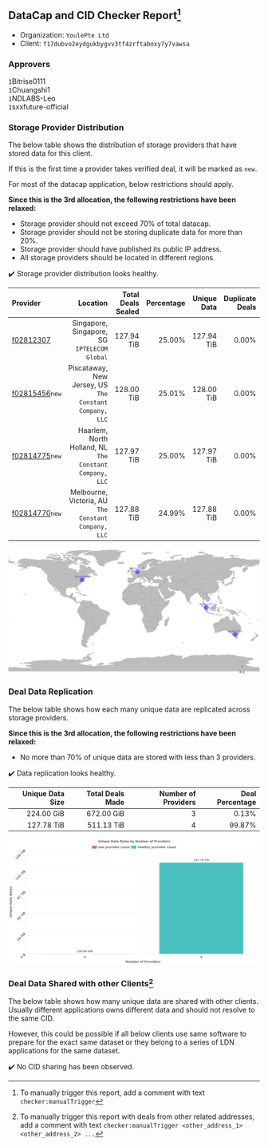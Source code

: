 ## DataCap and CID Checker Report[^1]
 - Organization: `YoulePte Ltd`
 - Client: `f17dubvo2eydgukbygvv3tf4zrftaboxy7y7vawsa`
### Approvers
`1`Bitrise0111<br/>`1`Chuangshi1<br/>`1`NDLABS-Leo<br/>`1`sxxfuture-official


### Storage Provider Distribution
The below table shows the distribution of storage providers that have stored data for this client.

If this is the first time a provider takes verified deal, it will be marked as `new`.

For most of the datacap application, below restrictions should apply.

**Since this is the 3rd allocation, the following restrictions have been relaxed:**
 - Storage provider should not exceed 70% of total datacap.
 - Storage provider should not be storing duplicate data for more than 20%.
 - Storage provider should have published its public IP address.
 - All storage providers should be located in different regions.

✔️ Storage provider distribution looks healthy.

| Provider                                                    |                                                   Location | Total Deals Sealed | Percentage | Unique Data | Duplicate Deals |
| :---------------------------------------------------------- | ---------------------------------------------------------: | -----------------: | ---------: | ----------: | --------------: |
| [f02812307](https://filfox.info/en/address/f02812307)       |            Singapore, Singapore, SG<br/>`IPTELECOM Global` |         127.94 TiB |     25.00% |  127.94 TiB |           0.00% |
| [f02815456](https://filfox.info/en/address/f02815456)`new`  | Piscataway, New Jersey, US<br/>`The Constant Company, LLC` |         128.00 TiB |     25.01% |  128.00 TiB |           0.00% |
| [f02814775](https://filfox.info/en/address/f02814775)`new`  | Haarlem, North Holland, NL<br/>`The Constant Company, LLC` |         127.97 TiB |     25.00% |  127.97 TiB |           0.00% |
| [f02814770](https://filfox.info/en/address/f02814770)`new`  |    Melbourne, Victoria, AU<br/>`The Constant Company, LLC` |         127.88 TiB |     24.99% |  127.88 TiB |           0.00% |

<img src="https://raw.githubusercontent.com/data-preservation-programs/filplus-checker-assets/main/filecoin-project/filecoin-plus-large-datasets/issues/2221/1698398301965.png"/>

### Deal Data Replication
The below table shows how each many unique data are replicated across storage providers.


**Since this is the 3rd allocation, the following restrictions have been relaxed:**
- No more than 70% of unique data are stored with less than 3 providers.

✔️ Data replication looks healthy.

| Unique Data Size | Total Deals Made | Number of Providers | Deal Percentage |
| ---------------: | ---------------: | ------------------: | --------------: |
|       224.00 GiB |       672.00 GiB |                   3 |           0.13% |
|       127.78 TiB |       511.13 TiB |                   4 |          99.87% |

<img src="https://raw.githubusercontent.com/data-preservation-programs/filplus-checker-assets/main/filecoin-project/filecoin-plus-large-datasets/issues/2221/1698398302603.png"/>

### Deal Data Shared with other Clients[^3]
The below table shows how many unique data are shared with other clients.
Usually different applications owns different data and should not resolve to the same CID.

However, this could be possible if all below clients use same software to prepare for the exact same dataset or they belong to a series of LDN applications for the same dataset.

✔️ No CID sharing has been observed.

[^1]: To manually trigger this report, add a comment with text `checker:manualTrigger`

[^2]: Deals from those addresses are combined into this report as they are specified with `checker:manualTrigger`

[^3]: To manually trigger this report with deals from other related addresses, add a comment with text `checker:manualTrigger <other_address_1> <other_address_2> ...`
